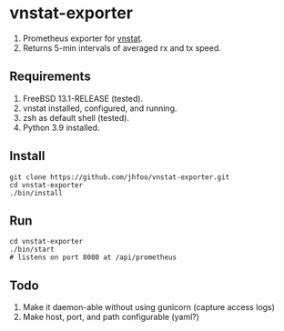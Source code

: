 # vnstat-exporter
1. Prometheus exporter for [vnstat](https://www.cyberciti.biz/faq/freebsd-install-vnstat-network-traffic-monitor-software/).
2. Returns 5-min intervals of averaged rx and tx speed.

## Requirements
1. FreeBSD 13.1-RELEASE (tested).
2. vnstat installed, configured, and running.
3. zsh as default shell (tested).
4. Python 3.9 installed.

## Install
```
git clone https://github.com/jhfoo/vnstat-exporter.git
cd vnstat-exporter
./bin/install
```

## Run
```
cd vnstat-exporter
./bin/start
# listens on port 8080 at /api/prometheus
```

## Todo
1. Make it daemon-able without using gunicorn (capture access logs)
2. Make host, port, and path configurable (yaml?)